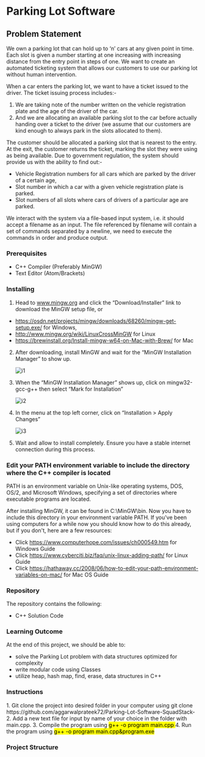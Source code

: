 <h1>Parking Lot Software</h1>

<h2>Problem Statement</h2>
We own a parking lot that can hold up to ‘n’ cars at any given point in time. Each slot is given a number starting at one increasing with increasing distance from the entry point in steps of one. We want to create an automated ticketing system that allows our customers to use our parking lot without human intervention.

When a car enters the parking lot, we want to have a ticket issued to the driver. The ticket issuing process includes:- 
1. We are taking note of the number written on the vehicle registration plate and the age of the driver of the car.
2. And we are allocating an available parking slot to the car before actually handing over a ticket to the driver (we assume that our customers are kind enough to always park in the slots allocated to them).

The customer should be allocated a parking slot that is nearest to the entry. At the exit, the customer returns the ticket, marking the slot they were using as being available.
Due to government regulation, the system should provide us with the ability to find out:-
- Vehicle Registration numbers for all cars which are parked by the driver of a certain age,
- Slot number in which a car with a given vehicle registration plate is parked.
- Slot numbers of all slots where cars of drivers of a particular age are parked.

We interact with the system via a file-based input system, i.e. it should accept a filename as an input. The file referenced by filename will contain a set of commands separated by a newline, we need to execute the commands in order and produce output.

<h3>Prerequisites</h3>

- C++ Compiler (Preferably MinGW)
- Text Editor (Atom/Brackets)

<h3>Installing</h3>

1. Head to www.mingw.org and click the “Download/Installer” link to download the MinGW setup file, or 
- https://osdn.net/projects/mingw/downloads/68260/mingw-get-setup.exe/ for Windows, 
- http://www.mingw.org/wiki/LinuxCrossMinGW for Linux
- https://brewinstall.org/Install-mingw-w64-on-Mac-with-Brew/ for Mac
2. After downloading, install MinGW and wait for the “MinGW Installation Manager” to show up.

    ![i1](https://user-images.githubusercontent.com/42617633/95651263-c6537680-0b06-11eb-9bd1-bdb19b602b33.png)
3. When the “MinGW Installation Manager” shows up, click on mingw32-gcc-g++ then select “Mark for Installation”

    ![i2](https://user-images.githubusercontent.com/42617633/95651262-c6537680-0b06-11eb-9219-ce9e6cfe72bc.png)
4. In the menu at the top left corner, click on “Installation  > Apply Changes”
    
    ![i3](https://user-images.githubusercontent.com/42617633/95651261-c5224980-0b06-11eb-87e2-41569268153f.png)
5. Wait and allow to install completely. Ensure you have a stable internet connection during this process.


<h3> Edit your PATH environment variable to include the directory where the C++ compiler is located </h3>

PATH is an environment variable on Unix-like operating systems, DOS, OS/2, and Microsoft Windows, specifying a set of directories where executable programs are located. 

After installing MinGW, it can be found in  C:\MinGW\bin. Now you have to include this directory in your environment variable PATH. If you've been using computers for a while now you should know how to do this already, but if you don't, here are a few resources:

- Click https://www.computerhope.com/issues/ch000549.htm for Windows Guide
- Click https://www.cyberciti.biz/faq/unix-linux-adding-path/ for Linux Guide
- Click https://hathaway.cc/2008/06/how-to-edit-your-path-environment-variables-on-mac/ for Mac OS Guide

<h3> Repository </h3>

The repository contains the following:
- C++ Solution Code

<h3> Learning Outcome </h3>

At the end of this project, we should be able to:
- solve the Parking Lot problem with data structures optimized for complexity
- write modular code using Classes
- utilize heap, hash map, find, erase, data structures in C++

<h3> Instructions </h3>
1. Git clone the project into desired folder in your computer using git clone https://github.com/aggarwalprateek72/Parking-Lot-Software-SquadStack-
2. Add a new text file for input by name of your choice in the folder with main.cpp.
3. Compile the program using <mark> g++ -o program main.cpp </mark>
4. Run the program using <mark> g++ -o program main.cpp&program.exe </mark>

<h3> Project Structure </h3>

